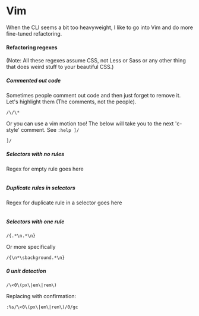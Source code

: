 # Vim

When the CLI seems a bit too heavyweight, I like to go into Vim and do more fine-tuned refactoring.

#### Refactoring regexes

(Note: All these regexes assume CSS, not Less or Sass or any other thing that does weird stuff to your beautiful CSS.)


##### Commented out code

Sometimes people comment out code and then just forget to remove it.
Let's highlight them (The comments, not the people).
```
/\/\*
```

Or you can use a vim motion too!
The below will take you to the next 'c-style' comment.
See `:help ]/`
```
]/
```

##### Selectors with no rules   

Regex for empty rule goes here
```

```

##### Duplicate rules in selectors

Regex for duplicate rule in a selector goes here    
```

```

##### Selectors with one rule

```
/{.*\n.*\n}
```

Or more specifically
```
/{\n*\sbackground.*\n}
```



##### 0 unit detection

```
/\<0\(px\|em\|rem\)
```

Replacing with confirmation:
```
:%s/\<0\(px\|em\|rem\)/0/gc
```
